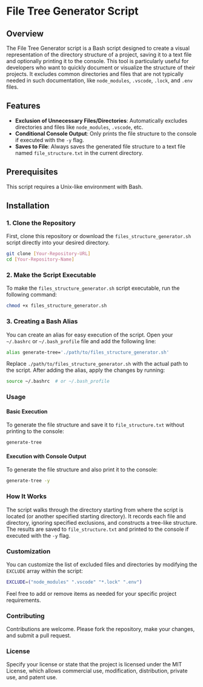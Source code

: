 # File Tree Generator Script

## Overview

The File Tree Generator script is a Bash script designed to create a visual representation of the directory structure of a project, saving it to a text file and optionally printing it to the console. This tool is particularly useful for developers who want to quickly document or visualize the structure of their projects. It excludes common directories and files that are not typically needed in such documentation, like `node_modules`, `.vscode`, `.lock`, and `.env` files.

## Features

- **Exclusion of Unnecessary Files/Directories**: Automatically excludes directories and files like `node_modules`, `.vscode`, etc.
- **Conditional Console Output**: Only prints the file structure to the console if executed with the `-y` flag.
- **Saves to File**: Always saves the generated file structure to a text file named `file_structure.txt` in the current directory.

## Prerequisites

This script requires a Unix-like environment with Bash.

## Installation

### 1. Clone the Repository

First, clone this repository or download the `files_structure_generator.sh` script directly into your desired directory.

```bash
git clone [Your-Repository-URL]
cd [Your-Repository-Name]
```

### 2. Make the Script Executable

To make the `files_structure_generator.sh` script executable, run the following command:

```bash
chmod +x files_structure_generator.sh
```

### 3. Creating a Bash Alias

You can create an alias for easy execution of the script. Open your `~/.bashrc` or `~/.bash_profile` file and add the following line:

```bash
alias generate-tree='./path/to/files_structure_generator.sh'
```

Replace `./path/to/files_structure_generator.sh` with the actual path to the script. After adding the alias, apply the changes by running:

```bash
source ~/.bashrc  # or ~/.bash_profile
```

### Usage

#### Basic Execution

To generate the file structure and save it to `file_structure.txt` without printing to the console:

```bash
generate-tree
```

#### Execution with Console Output

To generate the file structure and also print it to the console:

```bash
generate-tree -y
```

### How It Works

The script walks through the directory starting from where the script is located (or another specified starting directory). It records each file and directory, ignoring specified exclusions, and constructs a tree-like structure. The results are saved to `file_structure.txt` and printed to the console if executed with the `-y` flag.

### Customization

You can customize the list of excluded files and directories by modifying the `EXCLUDE` array within the script:

```bash
EXCLUDE=("node_modules" ".vscode" "*.lock" ".env")
```

Feel free to add or remove items as needed for your specific project requirements.

### Contributing

Contributions are welcome. Please fork the repository, make your changes, and submit a pull request.

### License

Specify your license or state that the project is licensed under the MIT License, which allows commercial use, modification, distribution, private use, and patent use.
